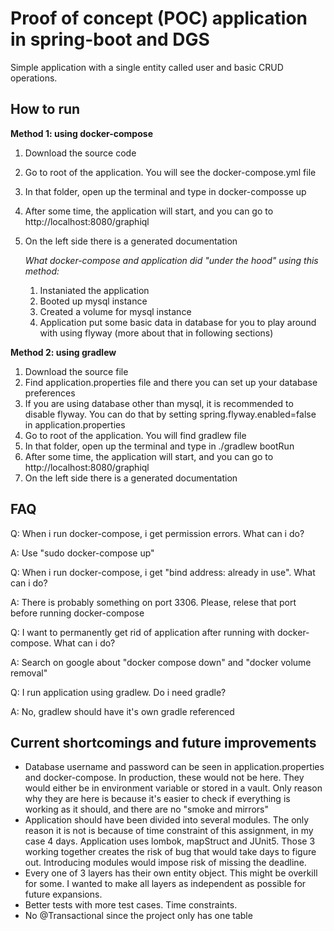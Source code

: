 Proof of concept (POC) application in spring-boot and DGS
==========================================================

Simple application with a single entity called user and basic CRUD operations. 

How to run 
----------------

**Method 1: using docker-compose**

1. Download the source code
2. Go to root of the application. You will see the docker-compose.yml file
3. In that folder, open up the terminal and type in docker-composse up
4. After some time, the application will start, and you can go to http://localhost:8080/graphiql
5. On the left side there is a generated documentation

   *What docker-compose and application did "under the hood" using this method:*
   1. Instaniated the application
   2. Booted up mysql instance
   3. Created a volume for mysql instance
   4. Application put some basic data in database for you to play around with using flyway (more about that in following sections)

**Method 2: using gradlew**

1. Download the source file
2. Find application.properties file and there you can set up your database preferences
3. If you are using database other than mysql, it is recommended to disable flyway. You can do that by setting spring.flyway.enabled=false in application.properties
4. Go to root of the application. You will find gradlew file
5. In that folder, open up the terminal and type in ./gradlew bootRun
6. After some time, the application will start, and you can go to http://localhost:8080/graphiql
7. On the left side there is a generated documentation

FAQ
----
Q: When i run docker-compose, i get permission errors. What can i do?

A: Use "sudo docker-compose up" 


Q: When i run docker-compose, i get "bind address: already in use". What can i do? 

A: There is probably something on port 3306. Please, relese that port before running docker-compose


Q: I want to permanently get rid of application after running with docker-compose. What can i do?

A: Search on google about "docker compose down" and "docker volume removal" 


Q: I run application using gradlew. Do i need gradle?

A: No, gradlew should have it's own gradle referenced

Current shortcomings and future improvements
--------------------------------------------
- Database username and password can be seen in application.properties and docker-compose. In production, these would not be here. They would either be in environment variable or stored in a vault. Only reason why they are here is because it's easier to check if everything is working as it should, and there are no "smoke and mirrors"
- Application should have been divided into several modules. The only reason it is not is because of time constraint of this assignment, in my case 4 days. Application uses lombok, mapStruct and JUnit5. Those 3 working together creates the risk of bug  that would take days to figure out. Introducing modules would impose risk of missing the deadline.
- Every one of 3 layers has their own entity object. This might be overkill for some. I wanted to make all layers as independent as possible for future expansions.
- Better tests with more test cases. Time constraints.
- No @Transactional since the project only has one table
































